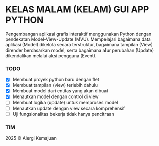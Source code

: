 # KELAS MALAM (KELAM) GUI APP PYTHON

Pengembangan aplikasi grafis interaktif menggunakan Python dengan pendekatan Model-View-Update (MVU). Mempelajari bagaimana data aplikasi (Model) dikelola secara terstruktur, bagaimana tampilan (View) dirender berdasarkan model, serta bagaimana alur perubahan (Update) dikendalikan melalui aksi pengguna (Event).

### TODO

- [x] Membuat proyek python baru dengan flet
- [x] Membuat tampilan (view) terlebih dahulu
- [x] Membuat model dari entitas yang akan dibuat
- [x] Menautkan model dengan control di view
- [ ] Membuat logika (update) untuk memproses model
- [ ] Menautkan update dengan view secara komprehensif
- [ ] Uji fungsionalitas bekerja tidak hanya pencitraan

### TIM

2025 © Alergi Kemajuan
